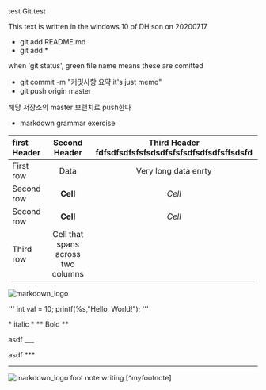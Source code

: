 #
test
Git test

This text is written in the windows 10 of DH son on 20200717

* git add README.md
* git add *

when 'git status', green file name means these are comitted
* git commit -m "커밋사항 요약 it's just memo"
* git push origin master

해당 저장소의 master 브랜치로 push한다

* markdown grammar exercise


| first Header | Second Header | Third Header     fdfsdfsdfsfsfsdsdfsfsfsdfsdfsdfsffsdsfd    |
| :----------- | :-----------: | :-----------------------------------------------:|
| First row    | Data          | Very long data enrty |
| Second row            | **Cell**      | *Cell*              |
| Second row    | **Cell**      | *Cell*               |
| Third row     | Cell that spans across two columns  ||

![markdown_logo](https://raw.github.com/dcurtis/markdown-mark/master/png/208x128.png)

''' 
int val = 10;
printf(%s,"Hello, World!");
'''

\* italic \*
\*\*  Bold \*\*

asdf
\_\_\_

asdf
\*\*\*

---
![markdown_logo](https://raw.github.com/dcurtis/markdown-mark/master/png/208x128.png)
foot note writing [\^myfootnote]
